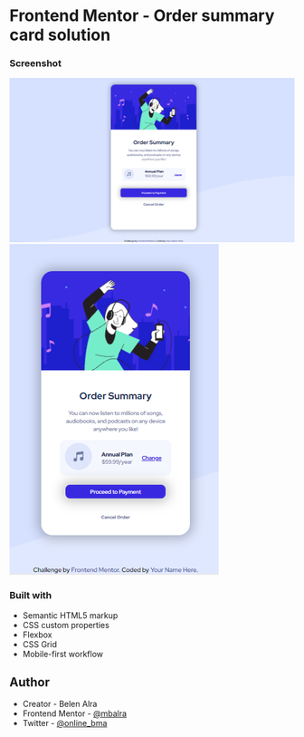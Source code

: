 # Frontend Mentor - Order summary card solution

### Screenshot
![](images/screencomputer.png)
![](images/screenmobile.png)

### Built with
- Semantic HTML5 markup
- CSS custom properties
- Flexbox
- CSS Grid
- Mobile-first workflow

## Author
- Creator - Belen Alra
- Frontend Mentor - [@mbalra](https://www.frontendmentor.io/profile/yourusername)
- Twitter - [@online_bma](https://twitter.com/online_bma)

